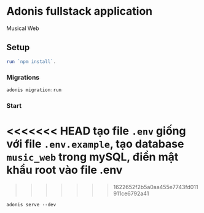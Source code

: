 # Adonis fullstack application

Musical Web 

## Setup

```js
run `npm install`.
```

### Migrations

```js
adonis migration:run
```

### Start
<<<<<<< HEAD
tạo file `.env` giống với file `.env.example`, tạo database `music_web` trong mySQL, điền mật khẩu root vào file .env
=======
>>>>>>> 1622652f2b5a0aa455e7743fd011911ce6792a41

```
adonis serve --dev
```
